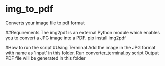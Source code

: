 # img_to_pdf
Converts your image file to pdf format

##Requirements
The img2pdf is an external Python module which enables you to convert a JPG image into a PDF.
pip install img2pdf

#How to run the script
#Using Terminal
Add the image in the JPG format with name as 'input' in this folder.
Run converter_terminal.py script
Output PDF file will be generated in this folder
